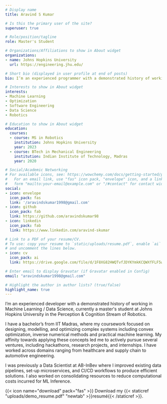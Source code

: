 ```yaml
---
# Display name
title: Aravind S Kumar

# Is this the primary user of the site?
superuser: true

# Role/position/tagline
role: Master's Student

# Organizations/Affiliations to show in About widget
organizations:
- name: Johns Hopkins University
  url: https://engineering.jhu.edu/

# Short bio (displayed in user profile at end of posts)
bio: I’m an experienced programmer with a demonstrated history of working in Data Science, currently a master's student at Johns Hopkins University in the Perception & Cognition Stream of Robotics. 

# Interests to show in About widget
interests:
- Machine Learning
- Optimization 
- Software Engineering
- Data Science
- Robotics

# Education to show in About widget
education:
  courses:
  - course: MS in Robotics
    institution: Johns Hopkins University
    year: 2023
  - course: BTech in Mechanical Engineering
    institution: Indian Institute of Technology, Madras
    year: 2020

# Social/Academic Networking
# For available icons, see: https://wowchemy.com/docs/getting-started/page-builder/#icons
#   For an email link, use "fas" icon pack, "envelope" icon, and a link in the
#   form "mailto:your-email@example.com" or "/#contact" for contact widget.
social:
- icon: envelope
  icon_pack: fas
  link: '/aravindskumar1998@gmail.com'
- icon: github
  icon_pack: fab
  link: https://github.com/aravindskumar98
- icon: linkedin
  icon_pack: fab
  link: https://www.linkedin.com/aravind-skumar

# Link to a PDF of your resume/CV.
# To use: copy your resume to `static/uploads/resume.pdf`, enable `ai` icons in `params.toml`, 
# and uncomment the lines below.
- icon: cv
  icon_pack: ai
  link: https://drive.google.com/file/d/1F8XG82HWQTvfJDYKYmkKCQWXfFLF5wZS/view?usp=sharing

# Enter email to display Gravatar (if Gravatar enabled in Config)
email: "aravindskumar1998@gmail.com"

# Highlight the author in author lists? (true/false)
highlight_name: true
---
```


I’m an experienced developer with a demonstrated history of working in Machine Learning / Data Science, currently a master's student at Johns Hopkins University in the Perception & Cognition Stream of Robotics. 

I have a bachelor’s from IIT Madras, where my coursework focused on designing, modelling, and optimizing complex systems including convex optimization, inverse numerical methods and practical machine learning. My affinity towards applying these concepts led me to actively pursue several ventures, including hackathons, research projects, and internships. I have worked across domains ranging from healthcare and supply chain to automotive engineering. 

I was previously a Data Scientist at AB-InBev where I improved existing data pipelines, set-up microservices, and CI/CD workflows to produce efficient solutions. I also worked on consolidating resources to reduce computational costs incurred for ML Inference. 

{{< icon name="download" pack="fas" >}} Download my {{< staticref "uploads/demo_resume.pdf" "newtab" >}}resumé{{< /staticref >}}.
